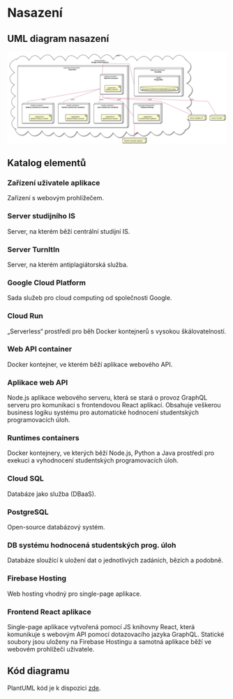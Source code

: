 # Nasazení

## UML diagram nasazení

![Deployment diagram](/assets/diagrams/out/soa/deployment/deployment.svg)

## Katalog elementů

### Zařízení uživatele aplikace

Zařízení s webovým prohlížečem.

### Server studijního IS

Server, na kterém běží centrální studijní IS.

### Server TurnItIn

Server, na kterém antiplagiátorská služba.

### Google Cloud Platform

Sada služeb pro cloud computing od společnosti Google.

### Cloud Run

„Serverless“ prostředí pro běh Docker kontejnerů s vysokou škálovatelností.

### Web API container

Docker kontejner, ve kterém běží aplikace webového API.

### Aplikace web API

Node.js aplikace webového serveru, která se stará o provoz GraphQL serveru pro komunikaci s frontendovou React aplikací. Obsahuje veškerou business logiku systému pro automatické hodnocení studentských programovacích úloh.

### Runtimes containers

Docker kontejnery, ve kterých běží Node.js, Python a Java prostředí pro exekuci a vyhodnocení studentských programovacích úloh.

### Cloud SQL

Databáze jako služba (DBaaS).

### PostgreSQL

Open-source databázový systém.

### DB systému hodnocená studentských prog. úloh

Databáze sloužící k uložení dat o jednotlivých zadáních, bězích a podobně.

### Firebase Hosting

Web hosting vhodný pro single-page aplikace.

### Frontend React aplikace

Single-page aplikace vytvořená pomocí JS knihovny React, která komunikuje s webovým API pomocí dotazovacího jazyka GraphQL. Statické soubory jsou uloženy na Firebase Hostingu a samotná aplikace běží ve webovém prohlížeči uživatele.

## Kód diagramu

PlantUML kód je k dispozici [zde](/assets/diagrams/src/soa/deployment.pu).
